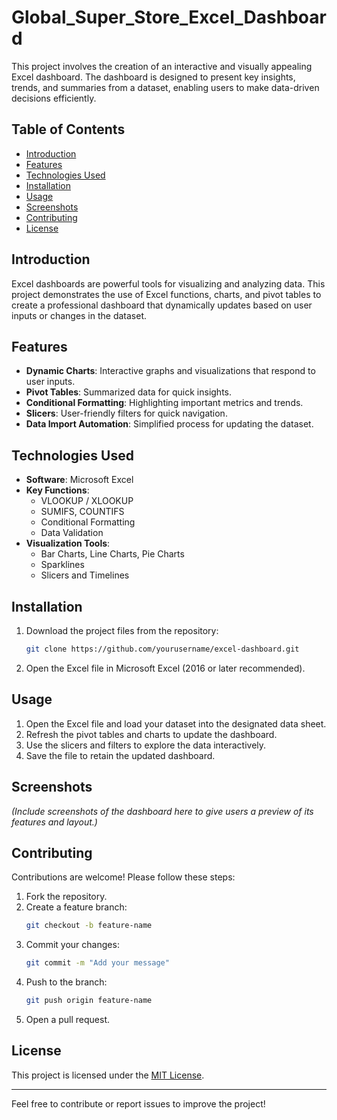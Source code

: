 # Global_Super_Store_Excel_Dashboard
This project involves the creation of an interactive and visually appealing Excel dashboard. The dashboard is designed to present key insights, trends, and summaries from a dataset, enabling users to make data-driven decisions efficiently.
## Table of Contents
- [Introduction](#introduction)
- [Features](#features)
- [Technologies Used](#technologies-used)
- [Installation](#installation)
- [Usage](#usage)
- [Screenshots](#screenshots)
- [Contributing](#contributing)
- [License](#license)

## Introduction
Excel dashboards are powerful tools for visualizing and analyzing data. This project demonstrates the use of Excel functions, charts, and pivot tables to create a professional dashboard that dynamically updates based on user inputs or changes in the dataset.

## Features
- **Dynamic Charts**: Interactive graphs and visualizations that respond to user inputs.
- **Pivot Tables**: Summarized data for quick insights.
- **Conditional Formatting**: Highlighting important metrics and trends.
- **Slicers**: User-friendly filters for quick navigation.
- **Data Import Automation**: Simplified process for updating the dataset.

## Technologies Used
- **Software**: Microsoft Excel
- **Key Functions**:
  - VLOOKUP / XLOOKUP
  - SUMIFS, COUNTIFS
  - Conditional Formatting
  - Data Validation
- **Visualization Tools**:
  - Bar Charts, Line Charts, Pie Charts
  - Sparklines
  - Slicers and Timelines

## Installation
1. Download the project files from the repository:
   ```bash
   git clone https://github.com/yourusername/excel-dashboard.git
   ```
2. Open the Excel file in Microsoft Excel (2016 or later recommended).

## Usage
1. Open the Excel file and load your dataset into the designated data sheet.
2. Refresh the pivot tables and charts to update the dashboard.
3. Use the slicers and filters to explore the data interactively.
4. Save the file to retain the updated dashboard.

## Screenshots
*(Include screenshots of the dashboard here to give users a preview of its features and layout.)*

## Contributing
Contributions are welcome! Please follow these steps:
1. Fork the repository.
2. Create a feature branch:
   ```bash
   git checkout -b feature-name
   ```
3. Commit your changes:
   ```bash
   git commit -m "Add your message"
   ```
4. Push to the branch:
   ```bash
   git push origin feature-name
   ```
5. Open a pull request.

## License
This project is licensed under the [MIT License](LICENSE).

---

Feel free to contribute or report issues to improve the project!
